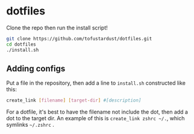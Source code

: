 # dotfiles

Clone the repo then run the install script!

```sh
git clone https://github.com/tofustardust/dotfiles.git
cd dotfiles
./install.sh
```

## Adding configs

Put a file in the repository, then add a line to `install.sh` constructed like this:

```sh
create_link [filename] [target-dir] #[description]
```

For a dotfile, it's best to have the filename not include the dot, then add a dot to the target dir. An example of this is `create_link zshrc ~/.`, which symlinks `~/.zshrc` .

